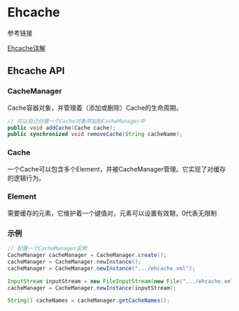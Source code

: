 # Ehcache

参考链接

[Ehcache详解](https://www.cnblogs.com/myseries/p/11370109.html)

## Ehcache API

### CacheManager

Cache容器对象，并管理着（添加或删除）Cache的生命周期。

```java
// 可以自己创建一个Cache对象添加到CacheManager中
public void addCache(Cache cache);
public synchronized void removeCache(String cacheName);
```

### Cache

一个Cache可以包含多个Element，并被CacheManager管理。它实现了对缓存的逻辑行为。

### Element

需要缓存的元素，它维护着一个键值对，元素可以设置有效期，0代表无限制

### 示例

```java
// 配置一个CacheManager实例
CacheManager cacheManager = CacheManager.create();
cacheManager = CacheManager.newInstance();
cacheManager = CacheManager.newInstance(".../ehcache.xml");

InputStream inputStream = new FileInputStream(new File(".../ehcache.xml"));
cacheManager = CacheManager.newInstance(inputStream);

String[] cacheNames = cacheManager.getCacheNames();
```

